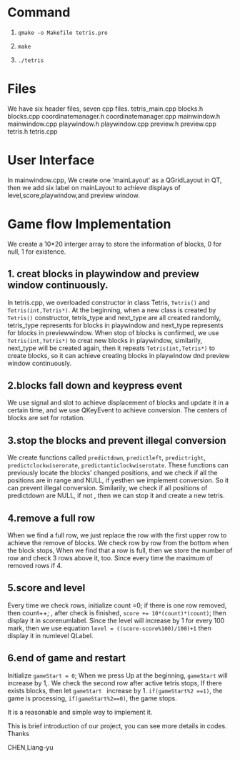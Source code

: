 # Command

1. ```qmake -o Makefile tetris.pro``` 

2. ```make```

3. ```./tetris```

# Files
We have six header files, seven cpp files.
			        tetris_main.cpp
blocks.h			blocks.cpp
coordinatemanager.h	coordinatemanager.cpp
mainwindow.h		mainwindow.cpp
playwindow.h		playwindow.cpp
preview.h		preview.cpp
tetris.h			tetris.cpp

# User Interface

In mainwindow.cpp, We create one 'mainLayout' as a QGridLayout in QT, then we add six label on mainLayout  to achieve displays of level,score,playwindow,and preview window. 

# Game flow Implementation

We create a 10*20 interger array to store the information of blocks, 0 for null, 1 for existence.
    
## 1. creat blocks in playwindow and preview window continuously. 
In tetris.cpp, we overloaded constructor in class Tetris, ```Tetris()``` and ```Tetris(int,Tetris*)```. At the beginning, when a new class is created by ```Tetris()``` constructor, tetris_type and next_type are all created randomly, tetris_type represents for blocks in playwindow and next_type represents for blocks in previewwindow. When stop of blocks is confirmed, we use ```Tetris(int,Tetris*)``` to creat new blocks in playwindow, similarily, next_type will be created again, then it repeats ```Tetris(int,Tetris*)``` to create blocks, so it can achieve creating blocks in playwindow dnd preview window continuously. 	

## 2.blocks fall down and keypress event
We use signal and slot to achieve displacement of blocks and update it in a certain time, and we use QKeyEvent to achieve conversion. The centers of blocks are set for rotation.

## 3.stop the blocks and prevent illegal conversion	
We create functions called ```predictdown```, ```predictleft```, ```predictright```, ```predictclockwiserorate```,  ```predictanticlockwiserotate```. These functions can previously locate the blocks' changed positions, and we check if all the positions are in range and NULL, if yesthen we implement conversion.  So it can prevent illegal conversion. Similarily, we check if all positions of predictdown are NULL, if not , then we can stop it and create a new tetris.		

## 4.remove a full row
When we find a full row, we just replace the row with the first upper row to achieve the remove of blocks. We check row by row from the bottom when the block stops, When we find that a row is full, then we store the number of row and check 3 rows above it, too. Since every time the maximum of removed rows if 4.
	
## 5.score and level
Every time we check rows, initialize count =0; if there is one row removed, then count++; , after check is finished, ```score += 10*(count)*(count)```; then display it in scorenumlabel. Since the level will increase by 1 for every 100 mark, then we use equation ```level = ((score-score%100)/100)+1``` then display it in numlevel QLabel.

## 6.end of game and restart
Initialize ```gameStart = 0```;	
When we press Up at the beginning, ```gameStart``` will increase by 1,.
We check the second row after active tetris stops, If there exists blocks, then let ```gameStart ``` increase by 1.
```if(gameStart%2 ==1)```, the game is processing, ```if(gameStart%2==0)```, the game stops.

It is a reasonable and simple way to implement it.

This is brief introduction of our project, you can see more details in codes.
Thanks

CHEN,Liang-yu

	
	 
